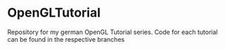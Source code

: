 # OpenGLTutorial
Repository for my german OpenGL Tutorial series. Code for each tutorial can be found in the respective branches
